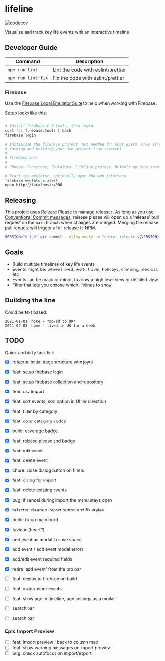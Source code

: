 # lifeline

[![codecov](https://codecov.io/gh/dwmkerr/lifeline/graph/badge.svg?token=lI5Swxa2tj)](https://codecov.io/gh/dwmkerr/lifeline)

Visualise and track key life events with an interactive timeline

## Developer Guide

| Command | Description |
| ------- | ----------- |
| `npm run lint` | Lint the code with eslint/prettier |
| `npm run lint:fix` | Fix the code with eslint/prettier |

### Firebase

Use the [Firebase Local Emulator Suite](https://firebase.google.com/docs/emulator-suite) to help when working with Firebase.

Setup looks like this:

```bash

# Install firebase CLI tools, then login.
curl -sL firebase.tools | bash
firebase login

# Initialise the firebase project (not needed for most users, only if you are
# forking and building your own project from scratch).
#
# firebase init
#
# Choose: Firestore, Emulators. Lifeline project. Default options seem to be fine.

# Start the emulator, optionally open the web interface.
firebase emulators:start
open http://localhost:4000
```

## Releasing

This project uses [Release Please](https://github.com/googleapis/release-please) to manage releases. As long as you use [Conventional Commit messages](https://www.conventionalcommits.org/en/v1.0.0/), release please will open up a 'release' pull request on the `main` branch when changes are merged. Merging the release pull request will trigger a full release to NPM.

```bash
VERSION="0.1.0" git commit --allow-empty -m "chore: release ${VERSION}" -m "Release-As: ${VERSION}"
```

## Goals

- Build multiple timelines of key life events
- Events might be: where I lived, work, travel, holidays, climbing, medical, etc
- Events can be major or minor, to allow a high level view or detailed view
- Filter that lets you choose which lifelines to show

## Building the line

Could be text based:

```
2021-01-01: home - *moved to UK*
2021-02-03: home - lived in US for a week
```

## TODO

Quick and dirty task list:

- [x] refactor: initial page structure with joyui
- [x] feat: setup firebase login
- [x] feat: setup firebase collection and repository
- [x] feat: csv import
- [x] feat: sort events, sort option in UI for direction
- [x] feat: filter by category
- [x] feat: color category codes
- [x] build: coverage badge
- [x] feat: release please and badge
- [x] feat: edit event
- [x] feat: delete event
- [x] chore: close dialog button on filters
- [x] feat: dialog for import
- [x] feat: delete existing events
- [x] bug: if cancel during import the menu stays open
- [x] refactor: cleanup import button and fix styles
- [x] build: fix up main build
- [x] favicon (heart?)

- [x] add event as modal to save space
- [x] add event / edit event modal errors
- [x] add/edit event required fields
- [x] retire 'add event' from the top bar
- [ ] feat: deploy to firebase on build

- [ ] feat: major/minor events
- [ ] feat: show age in timeline, age settings as a modal

- [ ] search bar

- [ ] search bar

### Epic Import Preview

- [ ] feat: import preview / back to column map
- [ ] feat: show warning messages on import preview
- [ ] bug: check autofocus on import/export
